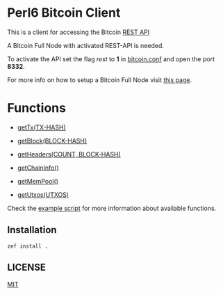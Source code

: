 # Perl6 Bitcoin Client

This is a client for accessing the Bitcoin [REST API](https://github.com/bitcoin/bitcoin/blob/master/doc/REST-interface.md)

A Bitcoin Full Node with activated REST-API is needed.

To activate the API set the flag *rest* to **1** in
[bitcoin.conf](https://en.bitcoin.it/wiki/Running_Bitcoin) and open the port **8332**.

For more info on how to setup a Bitcoin Full Node visit [this page](http://blog.brakmic.com/running-a-full-bitcoin-node-on-raspberry-pi-3/).

# Functions

* [getTx(TX-HASH)](https://github.com/brakmic/Perl6-Bitcoin-Client/blob/master/lib/Bitcoin/RPC/Client.pm6#L34)

* [getBlock(BLOCK-HASH)](https://github.com/brakmic/Perl6-Bitcoin-Client/blob/master/lib/Bitcoin/RPC/Client.pm6#L46)

* [getHeaders(COUNT, BLOCK-HASH)](https://github.com/brakmic/Perl6-Bitcoin-Client/blob/master/lib/Bitcoin/RPC/Client.pm6#L57)

* [getChainInfo()](https://github.com/brakmic/Perl6-Bitcoin-Client/blob/master/lib/Bitcoin/RPC/Client.pm6#L69)

* [getMemPool()](https://github.com/brakmic/Perl6-Bitcoin-Client/blob/master/lib/Bitcoin/RPC/Client.pm6#L78)

*  [getUtxos(UTXOS)](https://github.com/brakmic/Perl6-Bitcoin-Client/blob/master/lib/Bitcoin/RPC/Client.pm6#L88)

Check the [example script](https://github.com/brakmic/Perl6-Bitcoin-Client/blob/master/examples/client.p6) for more information about available functions.

## Installation

`zef install .`

## LICENSE

[MIT](https://github.com/brakmic/Perl6-Bitcoin-Client/blob/master/LICENSE)
